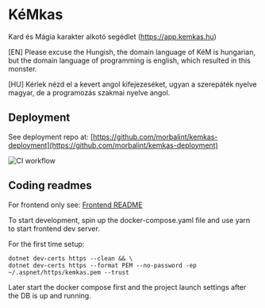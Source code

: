 # KéMkas

Kard és Mágia karakter alkotó segédlet (https://app.kemkas.hu)

\[EN] Please excuse the Hungish, the domain language of KéM is hungarian, but the domain language of programming is english, which resulted in this monster.

\[HU] Kérlek nézd el a kevert angol kifejezeséket, ugyan a szerepáték nyelve magyar, de a programozás szakmai nyelve angol.

## Deployment

See deployment repo at: [https://github.com/morbalint/kemkas-deployment](https://github.com/morbalint/kemkas-deployment)

![CI workflow](https://github.com/morbalint/kemkas/actions/workflows/ci.yml/badge.svg)

## Coding readmes

For frontend only see: [Frontend README](./frontend/README.md)

To start development, spin up the docker-compose.yaml file and use yarn to start frontend dev server.

For the first time setup:
```shell
dotnet dev-certs https --clean && \
dotnet dev-certs https --format PEM --no-password -ep ~/.aspnet/https/kemkas.pem --trust
```

Later start the docker compose first and the project launch settings after the DB is up and running.
